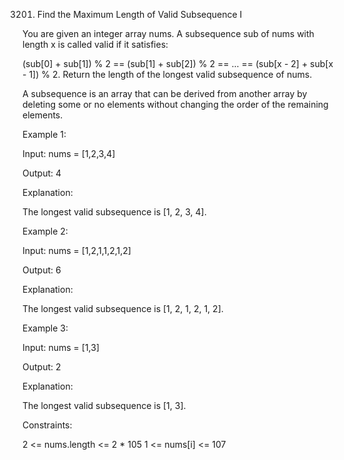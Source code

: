 3201. Find the Maximum Length of Valid Subsequence I

You are given an integer array nums.
A subsequence sub of nums with length x is called valid if it satisfies:

(sub[0] + sub[1]) % 2 == (sub[1] + sub[2]) % 2 == ... == (sub[x - 2] + sub[x - 1]) % 2.
Return the length of the longest valid subsequence of nums.

A subsequence is an array that can be derived from another array by deleting some or no elements without changing the order of the remaining elements.

 

Example 1:

Input: nums = [1,2,3,4]

Output: 4

Explanation:

The longest valid subsequence is [1, 2, 3, 4].

Example 2:

Input: nums = [1,2,1,1,2,1,2]

Output: 6

Explanation:

The longest valid subsequence is [1, 2, 1, 2, 1, 2].

Example 3:

Input: nums = [1,3]

Output: 2

Explanation:

The longest valid subsequence is [1, 3].

 

Constraints:

2 <= nums.length <= 2 * 105
1 <= nums[i] <= 107
